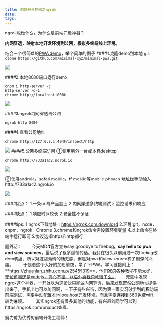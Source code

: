 ```yaml
---
title: 前端开发神器之ngrok
date: 
tags: 
---
```


ngrok能做什么，为什么是前端开发神器？

**内网穿透，映射本地开发环境到公网，模拟多终端线上环境。**

结合一个很简单的[PWA demo](https://github.com/minimal-xyz/minimal-pwa)，举个简单的例子
####1.克隆demo到本地
```git clone https://github.com/minimal-xyz/minimal-pwa.git```

![](http://upload-images.jianshu.io/upload_images/2976869-e3064819f017b349.png?imageMogr2/auto-orient/strip%7CimageView2/2/w/762)

####2.本地8080端口运行demo
```
cnpm i http-server -g
http-server -c-1
chrome http://localhost:8080
```

![](http://upload-images.jianshu.io/upload_images/2976869-06cf0595adc86695.png?imageMogr2/auto-orient/strip%7CimageView2/2/w/762)


####3.ngrok内网穿透到公网
```
ngrok http 8080
```
####4.查看公网地址
```
chrome http://127.0.0.1:4040/inspect/http
```
![](http://upload-images.jianshu.io/upload_images/2976869-2f3174848bb56026.png?imageMogr2/auto-orient/strip%7CimageView2/2/w/762)
####5.公网多终端访问
①使用另外一台或本机desktop
```
chrome http://733a1ad2.ngrok.io
```

![](http://upload-images.jianshu.io/upload_images/2976869-231baadfce53e28e.png?imageMogr2/auto-orient/strip%7CimageView2/2/w/762)


②使用android，safari mobile，ff mobile等mobile phones
地址栏手动输入http://733a1ad2.ngrok.io

![](http://upload-images.jianshu.io/upload_images/2976869-bcf9c1879a7bc220.png?imageMogr2/auto-orient/strip%7CimageView2/2/w/512)

####优点：
1.一条url甩产品脸上
2.内网穿透多终端测试
3.监控请求和响应

####缺点：
1.响应时间较长
2.安全性不保证

####tips:
1.ngrok下载地址：https://ngrok.com/download
2.环境:git，node，cnpm，ngrok，Chrome
3.chrome和ngrok命令需设置环境变量
4.以上命令在终端中运行即可
5.协议选择https和http都行

题外话：
　　今天MDN官方宣布say goodbye to firebug，**say hello to pwa and view sources**，最后说了很多煽情的话。我只在很久以前用过一次firebug改dom装逼，所以对这些煽情的话无感，倒是对pwa和view source有了很深的兴趣。
　　于是借这个大好的加班前夜，学了下PWA，学习链接附上：**https://zhuanlan.zhihu.com/p/25459319**，他们家的各种教程不能太好，无论前端还是nodejs，真心不错，以后外卖我只吃饿了么。
　　无意中发现ngrok这个神器，一开始以为这家伙只能做内网穿透，后来发现既然公网地址提供出来了，手机上也可以访问啊，一下子有些兴奋，因为第一家实习时学到的移动端前端测试，需要手动配置本地localhost开发环境，而且需要连接到360免费wifi，较为麻烦。
　　其实ngrok还有很多其他的功能，有兴趣的同学可以到https://ngrok.com/product查看。

努力成为优秀的前端开发工程师！